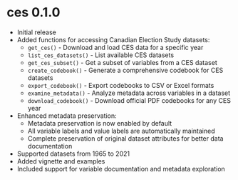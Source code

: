 # ces 0.1.0

* Initial release
* Added functions for accessing Canadian Election Study datasets:
  * `get_ces()` - Download and load CES data for a specific year
  * `list_ces_datasets()` - List available CES datasets
  * `get_ces_subset()` - Get a subset of variables from a CES dataset
  * `create_codebook()` - Generate a comprehensive codebook for CES datasets
  * `export_codebook()` - Export codebooks to CSV or Excel formats
  * `examine_metadata()` - Analyze metadata across variables in a dataset
  * `download_codebook()` - Download official PDF codebooks for any CES year
* Enhanced metadata preservation:
  * Metadata preservation is now enabled by default
  * All variable labels and value labels are automatically maintained
  * Complete preservation of original dataset attributes for better data documentation
* Supported datasets from 1965 to 2021
* Added vignette and examples
* Included support for variable documentation and metadata exploration